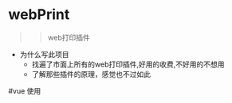 # webPrint
>>web打印插件   
+ 为什么写此项目
    + 找遍了市面上所有的web打印插件,好用的收费,不好用的不想用
    + 了解那些插件的原理，感觉也不过如此

#vue 使用
```

```

